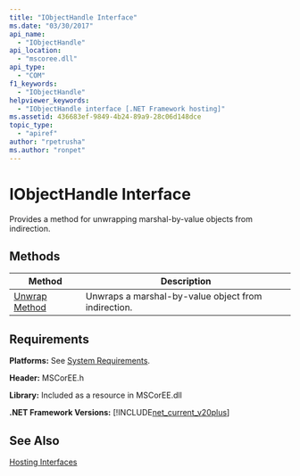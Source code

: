 ```yaml
---
title: "IObjectHandle Interface"
ms.date: "03/30/2017"
api_name: 
  - "IObjectHandle"
api_location: 
  - "mscoree.dll"
api_type: 
  - "COM"
f1_keywords: 
  - "IObjectHandle"
helpviewer_keywords: 
  - "IObjectHandle interface [.NET Framework hosting]"
ms.assetid: 436683ef-9849-4b24-89a9-28c06d148dce
topic_type: 
  - "apiref"
author: "rpetrusha"
ms.author: "ronpet"
---
```

# IObjectHandle Interface
Provides a method for unwrapping marshal-by-value objects from indirection.  

## Methods  


|Method|Description|  
|------------|-----------------|  
|[Unwrap Method](../../../../docs/framework/unmanaged-api/hosting/iobjecthandle-unwrap-method.md)|Unwraps a marshal-by-value object from indirection.|  

## Requirements  
 **Platforms:** See [System Requirements](../../../../docs/framework/get-started/system-requirements.md).  

 **Header:** MSCorEE.h  

 **Library:** Included as a resource in MSCorEE.dll  

 **.NET Framework Versions:** [!INCLUDE[net_current_v20plus](../../../../includes/net-current-v20plus-md.md)]  

## See Also  
 [Hosting Interfaces](../../../../docs/framework/unmanaged-api/hosting/hosting-interfaces.md)
